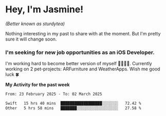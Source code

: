 # Hey, I'm Jasmine!
_(Better known as sturdytea)_

Nothing interesting in my past to share with at the moment. 
But I'm pretty sure it will change soon.

### I'm seeking for new job opportunities as an iOS Developer. 

I'm working hard to become better version of myself 🙇‍♀🏋️‍♀️. 
Currently working on 2 pet-projects: ARFurniture and WeatherApps. 
Wish me good luck 🍀

**My Activity for the past week**

<!--START_SECTION:waka-->

```txt
From: 23 February 2025 - To: 02 March 2025

Swift   15 hrs 40 mins  ██████████████████░░░░░░░   72.42 %
Other   5 hrs 58 mins   ███████░░░░░░░░░░░░░░░░░░   27.58 %
```

<!--END_SECTION:waka-->

